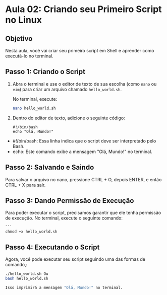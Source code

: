 # Aula 02: Criando seu Primeiro Script no Linux

## Objetivo
Nesta aula, você vai criar seu primeiro script em Shell e aprender como executá-lo no terminal.

## Passo 1: Criando o Script
1. Abra o terminal e use o editor de texto de sua escolha (como `nano` ou `vim`) para criar um arquivo chamado `hello_world.sh`.
   
   No terminal, execute:
   ```bash
   nano hello_world.sh

2. Dentro do editor de texto, adicione o seguinte código:
   ```
   #!/bin/bash
   echo "Olá, Mundo!"

-  #!/bin/bash: Essa linha indica que o script deve ser interpretado pelo Bash.
-  echo: Este comando exibe a mensagem "Olá, Mundo!" no terminal.

## Passo 2: Salvando e Saindo
   Para salvar o arquivo no nano, pressione CTRL + O, depois ENTER, e então CTRL + X para sair.

## Passo 3: Dando Permissão de Execução
   Para poder executar o script, precisamos garantir que ele tenha permissão de execução. No terminal, execute o seguinte comando:
   
    ```
    chmod +x hello_world.sh

## Passo 4: Executando o Script
Agora, você pode executar seu script seguindo uma das formas de comando,:

   ```bash
   ./hello_world.sh Ou 
   bash hello_world.sh

Isso imprimirá a mensagem "Olá, Mundo!" no terminal.
